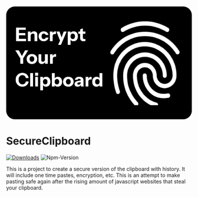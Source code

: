 ![alt text](Banner.jpg)
# SecureClipboard
[![Downloads](https://img.shields.io/github/downloads/maximnota/SecureClipboard/total.svg)]()
![Npm-Version](https://img.shields.io/npm/v/npm.svg?logo=nodedotjs)

This is a project to create a secure version of the clipboard with history. It will include one time pastes, encryption, etc. This is an attempt to make pasting safe again after the rising amount of javascript websites that steal your clipboard.
